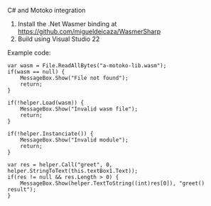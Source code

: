 C# and Motoko integration

1. Install the .Net Wasmer binding at https://github.com/migueldeicaza/WasmerSharp
2. Build using Visual Studio 22

Example code:

    var wasm = File.ReadAllBytes("a-motoko-lib.wasm");
    if(wasm == null) {
        MessageBox.Show("File not found");
        return;
    }

    if(!helper.Load(wasm)) {
        MessageBox.Show("Invalid wasm file");
        return;
    }

    if(!helper.Instanciate()) {
        MessageBox.Show("Invalid module");
        return;
    }
  
    var res = helper.Call("greet", 0, helper.StringToText(this.textBox1.Text));
    if(res != null && res.Length > 0) {
        MessageBox.Show(helper.TextToString((int)res[0]), "greet() result");
    }
